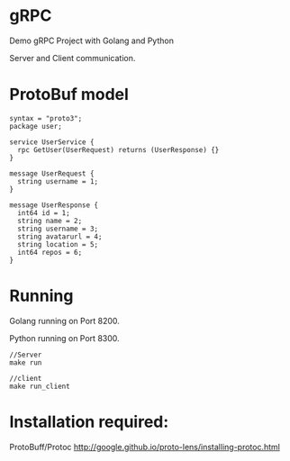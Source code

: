 # gRPC
Demo gRPC Project with Golang and Python

Server and Client communication.

# ProtoBuf model

```
syntax = "proto3";
package user;

service UserService {
  rpc GetUser(UserRequest) returns (UserResponse) {}
}

message UserRequest {
  string username = 1;
}

message UserResponse {
  int64 id = 1;
  string name = 2;
  string username = 3;
  string avatarurl = 4;
  string location = 5;
  int64 repos = 6; 
}
```

# Running 

Golang running on Port 8200.

Python running on Port 8300.

```
//Server
make run

//client
make run_client
```

# Installation required:

ProtoBuff/Protoc
http://google.github.io/proto-lens/installing-protoc.html
